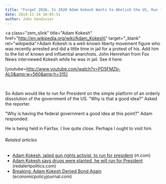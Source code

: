 ```yaml
---
title: "Forget 2016, In 2020 Adam Kokesh Wants to Abolish the US, Run for President"
date: 2014-11-14 16:05:51
author: John Vandivier
---
```




<a class=\"zem_slink\" title=\"Adam Kokesh\" href=\"http://en.wikipedia.org/wiki/Adam_Kokesh\" target=\"_blank\" rel=\"wikipedia\">Adam Kokesh</a> is a well-known liberty movement figure who was recently arrested and did a little time in jail for a protest of his. Add him to the list of known and influential anarchists. John Henrehan from Fox News interviewed Kokesh while he was in jail. See it here:

[youtube=http://www.youtube.com/watch?v=PD5FMZb-AL0&amp;w=560&amp;h=315]

&nbsp;

So Adam would like to run for President on the simple platform of an orderly dissolution of the government of the US. \"Why is that a good idea?\" Asked the reporter.

\"Why is having the federal government a good idea at this point?\" Adam responded.

He is being held in Fairfax. I live quite close. Perhaps I ought to visit him.
<h6 class=\"zemanta-related-title\" style=\"font-size:1em;\">Related articles</h6>
<ul class=\"zemanta-article-ul\">
	<li class=\"zemanta-article-ul-li\"><a href=\"http://rt.com/usa/adam-kokesh-drug-president-329/\" target=\"_blank\">Adam Kokesh, jailed gun rights activist, to run for president</a> (rt.com)</li>
	<li class=\"zemanta-article-ul-li\"><a href=\"http://redalertpolitics.com/2013/07/19/adam-kokesh-says-drugs-were-planted-he-will-run-for-president/\" target=\"_blank\">Adam Kokesh says drugs were planted, he will run for President</a> (redalertpolitics.com)</li>
	<li class=\"zemanta-article-ul-li\"><a href=\"http://www.economicpolicyjournal.com/2013/08/breaking-adam-kokesh-denied-bond-again.html\" target=\"_blank\">Breaking: Adam Kokesh Denied Bond Again</a> (economicpolicyjournal.com)</li>
</ul>